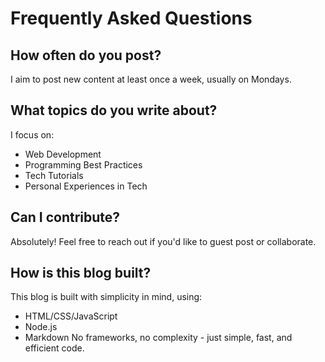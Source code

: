 # Frequently Asked Questions

## How often do you post?

I aim to post new content at least once a week, usually on Mondays.

## What topics do you write about?

I focus on:
- Web Development
- Programming Best Practices
- Tech Tutorials
- Personal Experiences in Tech

## Can I contribute?

Absolutely! Feel free to reach out if you'd like to guest post or collaborate.

## How is this blog built?

This blog is built with simplicity in mind, using:
- HTML/CSS/JavaScript
- Node.js
- Markdown
No frameworks, no complexity - just simple, fast, and efficient code. 